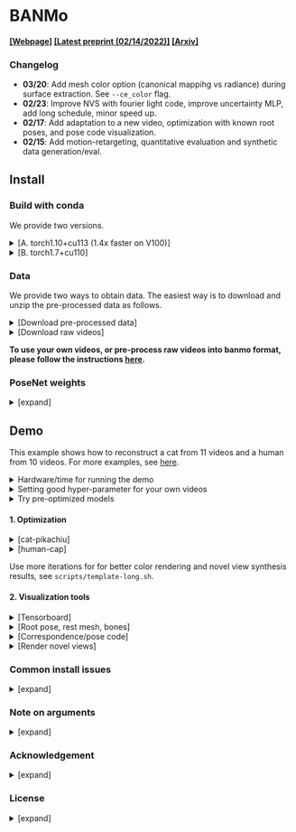 # BANMo 
#### [[Webpage]](https://banmo-www.github.io/) [[Latest preprint (02/14/2022)]](https://banmo-www.github.io/banmo-2-14.pdf) [[Arxiv]](https://arxiv.org/abs/2112.12761) 

### Changelog
- **03/20**: Add mesh color option (canonical mappihg vs radiance) during surface extraction. See `--ce_color` flag.
- **02/23**: Improve NVS with fourier light code, improve uncertainty MLP, add long schedule, minor speed up.
- **02/17**: Add adaptation to a new video, optimization with known root poses, and pose code visualization.
- **02/15**: Add motion-retargeting, quantitative evaluation and synthetic data generation/eval.

## Install
### Build with conda
We provide two versions. 
<details><summary>[A. torch1.10+cu113 (1.4x faster on V100)]</summary>

```
# clone repo
git clone git@github.com:facebookresearch/banmo.git --recursive
cd banmo
# install conda env
conda env create -f misc/banmo-cu113.yml
conda activate banmo-cu113
# install pytorch3d (takes minutes), kmeans-pytorch
pip install -e third_party/pytorch3d
pip install -e third_party/kmeans_pytorch
# install detectron2
python -m pip install detectron2 -f \
  https://dl.fbaipublicfiles.com/detectron2/wheels/cu113/torch1.10/index.html
```
</details>

<details><summary>[B. torch1.7+cu110]</summary>

```
# clone repo
git clone git@github.com:facebookresearch/banmo.git --recursive
cd banmo
# install conda env
conda env create -f misc/banmo.yml
conda activate banmo
# install kmeans-pytorch
pip install -e third_party/kmeans_pytorch
# install detectron2
python -m pip install detectron2 -f \
  https://dl.fbaipublicfiles.com/detectron2/wheels/cu110/torch1.7/index.html
```
</details>

### Data
We provide two ways to obtain data. 
The easiest way is to download and unzip the pre-processed data as follows.
<details><summary>[Download pre-processed data]</summary>

We provide preprocessed data for cat and human.
Download the pre-processed `rgb/mask/flow/densepose` images as follows
```
# (~8G for each)
bash misc/processed/download.sh cat-pikachiu
bash misc/processed/download.sh human-cap
```
</details>

<details><summary>[Download raw videos]</summary>

Download raw videos to `./raw/` folder
```
bash misc/vid/download.sh cat-pikachiu
bash misc/vid/download.sh human-cap
bash misc/vid/download.sh dog-tetres
bash misc/vid/download.sh cat-coco
```
</details>

**To use your own videos, or pre-process raw videos into banmo format, 
please follow the instructions [here](./preprocess).**

### PoseNet weights
<details><summary>[expand]</summary>

Download pre-trained PoseNet weights for human and quadrupeds
```
mkdir -p mesh_material/posenet && cd "$_"
wget $(cat ../../misc/posenet.txt); cd ../../
```
</details>


## Demo
This example shows how to reconstruct a cat from 11 videos and a human from 10 videos.
For more examples, see [here](./scripts/README.md).

<details><summary>Hardware/time for running the demo</summary>

By default, it takes 8 hours on 2 V100 GPUs and 15 hours on 1 V100 GPU.
We provide a [script](./scripts/template-accu.sh) that use gradient accumulation
 to support experiments on fewer GPUs / GPU with lower memory.
</details>

<details><summary>Setting good hyper-parameter for your own videos</summary>

When optimizing your own videos, a rule of thumb is to set 
"num gpus" x "batch size" x "accu steps" ~= num frames (default number 512 suits for cat-pikachiu and human-hap)
</details>

<details><summary>Try pre-optimized models</summary>

We provide pre-optimized models and scripts to run mesh extraction and novel view synthesis. 
  
|seqname | download link |
|---|---|
|cat-pikachiu|[.npy](https://www.dropbox.com/s/nc2aawnwrmil8jr/cat-pikachiu.npy), [.pth](https://www.dropbox.com/s/i8sjlgbom5eoy0j/cat-pikachiu.pth)| 
|cat-coco|[.npy](https://www.dropbox.com/s/fwf8il8bt9c812f/cat-coco.npy), [.pth](https://www.dropbox.com/s/4g0w6z4xec4f88g/cat-coco.pth)|   
 
```
# download pre-optimized models
mkdir -p tmp && cd "$_"
wget https://www.dropbox.com/s/nc2aawnwrmil8jr/cat-pikachiu.npy
wget https://www.dropbox.com/s/i8sjlgbom5eoy0j/cat-pikachiu.pth
cd ../

seqname=cat-pikachiu
# Extract articulated meshes and render
bash scripts/render_mgpu.sh 0 $seqname tmp/cat-pikachiu.pth \
        "0 1 2 3 4 5 6 7 8 9 10" 256
# argv[1]: gpu id
# argv[2]: sequence name
# argv[3]: weights path
# argv[4]: video id separated by space
# argv[5]: resolution of running marching cubes (256 by default)
  
# render novel views
bash scripts/render_nvs.sh 0 $seqname tmp/cat-pikachiu.pth 5 0
# argv[1]: gpu id
# argv[2]: sequence name
# argv[3]: path to the weights
# argv[4]: video id used for pose traj
# argv[5]: video id used for root traj
```

</details>

#### 1. Optimization
<details><summary>[cat-pikachiu]</summary>

```
seqname=cat-pikachiu
# To speed up data loading, we store images as lines of pixels). 
# only needs to run it once per sequence and data are stored
python preprocess/img2lines.py --seqname $seqname

# Optimization
bash scripts/template.sh 0,1 $seqname 10001 "no" "no"
# argv[1]: gpu ids separated by comma 
# args[2]: sequence name
# args[3]: port for distributed training
# args[4]: use_human, pass "" for human cse, "no" for quadreped cse
# args[5]: use_symm, pass "" to force x-symmetric shape

# Extract articulated meshes and render
bash scripts/render_mgpu.sh 0 $seqname logdir/$seqname-e120-b256-ft3/params_latest.pth \
        "0 1 2 3 4 5 6 7 8 9 10" 256
# argv[1]: gpu id
# argv[2]: sequence name
# argv[3]: weights path
# argv[4]: video id separated by space
# argv[5]: resolution of running marching cubes (256 by default)
```

https://user-images.githubusercontent.com/13134872/154554031-332e2355-3303-43e3-851c-b5812699184b.mp4


</details>

<details><summary>[human-cap]</summary>

```
seqname=adult7
python preprocess/img2lines.py --seqname $seqname
bash scripts/template.sh 0,1 $seqname 10001 "" ""
bash scripts/render_mgpu.sh 0 $seqname logdir/$seqname-e120-b256-ft3/params_latest.pth \
        "0 1 2 3 4 5 6 7 8 9" 256
```

https://user-images.githubusercontent.com/13134872/154554210-3bb0a439-fe46-4ea3-a058-acecf5f8dbb5.mp4
  
</details>

Use more iterations for for better color rendering and novel view synthesis results, see `scripts/template-long.sh`.

#### 2. Visualization tools
<details><summary>[Tensorboard]</summary>

```
# You may need to set up ssh tunneling to view the tensorboard monitor locally.
screen -dmS "tensorboard" bash -c "tensorboard --logdir=logdir --bind_all"
```
</details>

<details><summary>[Root pose, rest mesh, bones]</summary>

To draw root pose trajectories (+rest shape) over epochs
```
# logdir
logdir=logdir/$seqname-e120-b256-init/
# first_idx, last_idx specifies what frames to be drawn
python scripts/visualize/render_root.py --testdir $logdir --first_idx 0 --last_idx 120
```
Find the output at `$logdir/mesh-cam.gif`. 
During optimization, the rest mesh and bones at each epoch are saved at `$logdir/*rest.obj`.

https://user-images.githubusercontent.com/13134872/154553887-1871fdea-24f4-4a79-8689-86ff6af7fa52.mp4

</details>

<details><summary>[Correspondence/pose code]</summary>

To visualize 2d-2d and 2d-3d matchings of the latest epoch weights
```
# 2d matches between frame 0 and 100 via 2d->feature matching->3d->geometric warp->2d
bash scripts/render_match.sh $logdir/params_latest.pth "0 100" "--render_size 128"
```
2d-2d matches will be saved to `tmp/match_%03d.jpg`. 
2d-3d feature matches of frame 0 will be saved to `tmp/match_line_pred.obj`.
2d-3d geometric warps of frame 0 will be saved to `tmp/match_line_exp.obj`.
near-plane frame 0 will be saved to `tmp/match_plane.obj`.
Pose code visualization will be saved at `tmp/code.mp4`.

https://user-images.githubusercontent.com/13134872/154553652-c93834db-cce2-4158-a30a-21680ab46a63.mp4


</details>

<details><summary>[Render novel views]</summary>

Render novel views at the canonical camera coordinate
```
bash scripts/render_nvs.sh 0 $seqname logdir/$seqname-e120-b256-ft3/params_latest.pth 5 0
# argv[1]: gpu id
# argv[2]: sequence name
# argv[3]: path to the weights
# argv[4]: video id used for pose traj
# argv[5]: video id used for root traj
```
Results will be saved at `logdir/$seqname-e120-b256-ft3/nvs*.mp4`.
  
https://user-images.githubusercontent.com/13134872/155441493-38bf7a02-a6ee-4f2f-9dc5-0cf98a4c7c45.mp4

</details>

### Common install issues
<details><summary>[expand]</summary>

* Q: pyrender reports `ImportError: Library "GLU" not found.`
    * install `sudo apt install freeglut3-dev`
* Q: ffmpeg reports `libopenh264.so.5` not fund
    * install ffmpeg `sudo apt-get install ffmpeg` and remove ~/anaconda/envs/banmo/bin/ffmpeg
</details>

### Note on arguments
<details><summary>[expand]</summary>

- use `--use_human` for human reconstruction, otherwise it assumes quadruped animals
- use `--full_mesh` at mesh extraction time to extract a complete surface (disable visibility check)
- use `--noce_color` at mesh extraction time to assign radiance instead canonical mapping as vertex colors.
- use `--queryfw` at mesh extraction time to extract forward articulated meshes, which only needs to run marching cubes once.
- use `--use_cc` maintains the largest connected component for rest mesh in order to set the object bounds and near-far plane (by default turned on). Turn it off with `--nouse_cc` for disconnected objects such as hands.
- use `--debug` to print out the rough time each component takes.
</details>

### Acknowledgement
<details><summary>[expand]</summary>

Volume rendering code is borrowed from [Nerf_pl](https://github.com/kwea123/nerf_pl).
Flow estimation code is adapted from [VCN-robust](https://github.com/gengshan-y/rigidmask).
Other external repos:
- [Detectron2](https://github.com/facebookresearch/detectron2) (modified)
- [SoftRas](https://github.com/ShichenLiu/SoftRas) (modified, for synthetic data generation)
- [Chamfer3D](https://github.com/ThibaultGROUEIX/ChamferDistancePytorch) (for evaluation)
</details>

### License
<details><summary>[expand]</summary>

- [CC-BY-NC 4.0](https://creativecommons.org/licenses/by-nc/4.0/legalcode). 
See the [LICENSE](LICENSE) file. 
</details>
